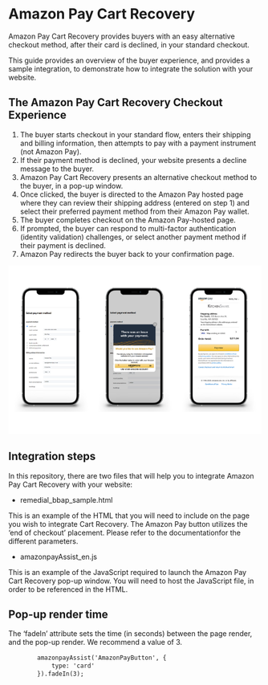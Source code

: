 # Amazon Pay Cart Recovery

Amazon Pay Cart Recovery provides buyers with an easy alternative checkout method, after their card is declined, in your standard checkout.

This guide provides an overview of the buyer experience, and provides a sample integration, to demonstrate how to integrate the solution with your website.

## The Amazon Pay Cart Recovery Checkout Experience

1. The buyer starts checkout in your standard flow, enters their shipping and billing information, then attempts to pay with a payment instrument (not Amazon Pay).
2. If their payment method is declined, your website presents a decline message to the buyer.
3. Amazon Pay Cart Recovery presents an alternative checkout method to the buyer, in a pop-up window.
4. Once clicked, the buyer is directed to the Amazon Pay hosted page where they can review their shipping address (entered on step 1) and select their preferred payment method from their Amazon Pay wallet.
5. The buyer completes checkout on the Amazon Pay-hosted page.
6. If prompted, the buyer can respond to multi-factor authentication (identity validation) challenges, or select another payment method if their payment is declined.
7. Amazon Pay redirects the buyer back to your confirmation page.

![](CartRecovery.png)

## Integration steps

In this repository, there are two files that will help you to integrate Amazon Pay Cart Recovery with your website:

* remedial_bbap_sample.html

This is an example of the HTML that you will need to include on the page you wish to integrate Cart Recovery.
The Amazon Pay button utilizes the ‘end of checkout’ placement. Please refer to the documentationfor the different parameters.

* amazonpayAssist_en.js

This is an example of the JavaScript required to launch the Amazon Pay Cart Recovery pop-up window. You will need to host the JavaScript file, in order to be referenced in the HTML.

## Pop-up render time

The ‘fadeIn’ attribute sets the time (in seconds) between the page render, and the pop-up render. We recommend a value of 3.

```
        amazonpayAssist('AmazonPayButton', {
            type: 'card'
        }).fadeIn(3);

```


